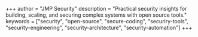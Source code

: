 +++
author = "JMP Security"
description = "Practical security insights for building, scaling, and securing complex systems with open source tools."
keywords = ["security", "open-source", "secure-coding", "securiry-tools", "security-engineering", "security-architecture", "security-automation"]
+++
